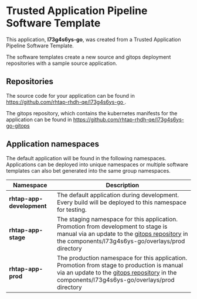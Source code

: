 # Trusted Application Pipeline Software Template

This application, **l73g4s6ys-go**, was created from a Trusted Application Pipeline Software Template.

The software templates create a new source and gitops deployment repositories with a sample source application. 

## Repositories

The source code for your application can be found in [https://github.com/rhtap-rhdh-qe/l73g4s6ys-go ](https://github.com/rhtap-rhdh-qe/l73g4s6ys-go ).
 
The gitops repository, which contains the kubernetes manifests for the application can be found in 
[https://github.com/rhtap-rhdh-qe/l73g4s6ys-go-gitops ](https://github.com/rhtap-rhdh-qe/l73g4s6ys-go-gitops ) 

## Application namespaces 

The default application will be found in the following namespaces. Applications can be deployed into unique namespaces or multiple software templates can also bet generated into the same group namespaces.  

|  Namespace   |  Description   |  
| -------- | -------- |   
| **rhtap-app-development** | The default application during development. Every build will be deployed to this namespace for testing. | 
| **rhtap-app-stage** | The staging namespace for this application. Promotion from development to stage is manual via an update to the [gitops repository](https://github.com/rhtap-rhdh-qe/l73g4s6ys-go-gitops ) in the components/l73g4s6ys-go/overlays/prod directory |  
| **rhtap-app-prod** | The production namespace for this application. Promotion from stage to production is manual via an update to the [gitops repository](https://github.com/rhtap-rhdh-qe/l73g4s6ys-go-gitops ) in the components/l73g4s6ys-go/overlays/prod directory | 